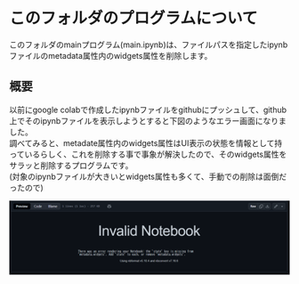 # このフォルダのプログラムについて

このフォルダのmainプログラム(main.ipynb)は、ファイルパスを指定したipynbファイルのmetadata属性内のwidgets属性を削除します。

## 概要

以前にgoogle colabで作成したipynbファイルをgithubにプッシュして、github上でそのipynbファイルを表示しようとすると下図のようなエラー画面になりました。<br>
調べてみると、metadate属性内のwidgets属性はUI表示の状態を情報として持っているらしく、これを削除する事で事象が解決したので、そのwidgets属性をサラッと削除するプログラムです。<br>
(対象のipynbファイルが大きいとwidgets属性も多くて、手動での削除は面倒だったので)

![図1](./screenshot_01.png)
